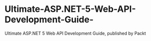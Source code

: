 # Ultimate-ASP.NET-5-Web-API-Development-Guide-
Ultimate ASP.NET 5 Web API Development Guide, published by Packt
